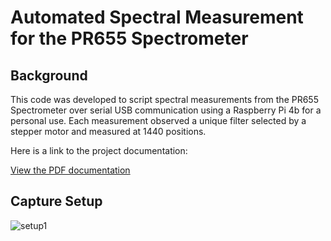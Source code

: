 # Automated Spectral Measurement for the PR655 Spectrometer 
## Background
This code was developed to script spectral measurements from the PR655 Spectrometer over serial USB communication using a Raspberry Pi 4b for a personal use. Each measurement observed a unique filter selected by a stepper motor and measured at 1440 positions.

Here is a link to the project documentation:

[View the PDF documentation](Senior_Capstone__Polarization_Dispersion_for_Imaging_Spectrometry.pdf)

## Capture Setup
![setup1](https://github.com/user-attachments/assets/d93e7437-5dca-4ab9-9a43-9e4ac22eba9b)
